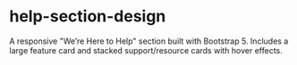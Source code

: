 # help-section-design
A responsive "We’re Here to Help" section built with Bootstrap 5. Includes a large feature card and stacked support/resource cards with hover effects.

